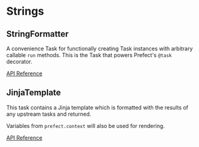 # Strings

## StringFormatter <Badge text="task"/>

A convenience Task for functionally creating Task instances with arbitrary callable `run` methods. This is the Task that powers Prefect's `@task` decorator.

[API Reference](/api/latest/tasks/strings.html#prefect-tasks-templates-strings-stringformattertask)

## JinjaTemplate <Badge text="task"/>

This task contains a Jinja template which is formatted with the results of any upstream tasks and returned.

Variables from `prefect.context` will also be used for rendering.

[API Reference](/api/latest/tasks/strings.html#prefect-tasks-templates-jinja2-jinjatemplatetask)
